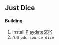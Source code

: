 ## Just Dice

#### Building
1. install [PlaydateSDK](https://play.date/dev/)
2. run `pdc source dice`